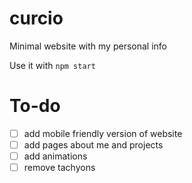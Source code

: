 # curcio

Minimal website with my personal info

Use it with ``npm start``


# To-do

- [ ] add mobile friendly version of website
- [ ] add pages about me and projects
- [ ] add animations
- [ ] remove tachyons
